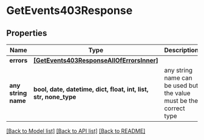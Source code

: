 # GetEvents403Response


## Properties
Name | Type | Description | Notes
------------ | ------------- | ------------- | -------------
**errors** | [**[GetEvents403ResponseAllOfErrorsInner]**](GetEvents403ResponseAllOfErrorsInner.md) |  | [optional] 
**any string name** | **bool, date, datetime, dict, float, int, list, str, none_type** | any string name can be used but the value must be the correct type | [optional]

[[Back to Model list]](../README.md#documentation-for-models) [[Back to API list]](../README.md#documentation-for-api-endpoints) [[Back to README]](../README.md)


